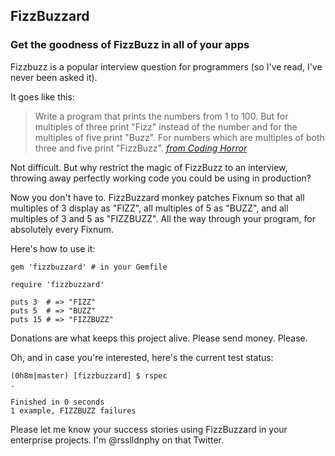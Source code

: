 ## FizzBuzzard

### Get the goodness of FizzBuzz in all of your apps

Fizzbuzz is a popular interview question for programmers (so I've read, I've never been asked it).

It goes like this:

> Write a program that prints the numbers from 1 to 100. But for multiples of three print "Fizz" instead of the number and for the multiples of five print "Buzz". For numbers which are multiples of both three and five print "FizzBuzz".
<cite>[from Coding Horror](http://www.codinghorror.com/blog/2007/02/why-cant-programmers-program.html "fizzbuzz")</cite>

Not difficult. But why restrict the magic of FizzBuzz to an interview, throwing away perfectly working code you could be using in production?

Now you don't have to. FizzBuzzard monkey patches Fixnum so that all multiples of 3 display as "FIZZ", all multiples of 5 as "BUZZ", and all multiples of 3 and 5 as "FIZZBUZZ". All the way through your program, for absolutely every Fixnum.


Here's how to use it:

    gem 'fizzbuzzard' # in your Gemfile

    require 'fizzbuzzard'

    puts 3  # => "FIZZ"
    puts 5  # => "BUZZ"
    puts 15 # => "FIZZBUZZ"

Donations are what keeps this project alive. Please send money. Please.

Oh, and in case you're interested, here's the current test status:

    (0h8m|master) [fizzbuzzard] $ rspec
    .

    Finished in 0 seconds
    1 example, FIZZBUZZ failures

Please let me know your success stories using FizzBuzzard in your enterprise projects. I'm @rsslldnphy on that Twitter.
